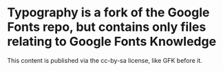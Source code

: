 # Typography is a fork of the Google Fonts repo, but contains only files relating to Google Fonts Knowledge

This content is published via the cc-by-sa license, like GFK before it. 